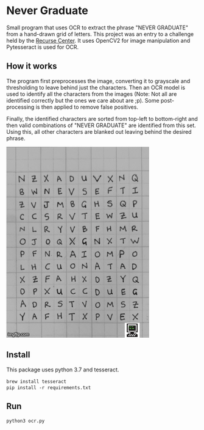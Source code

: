 # Never Graduate

Small program that uses OCR to extract the phrase "NEVER GRADUATE" from a hand-drawn
grid of letters. This project was an entry to a challenge held by the [Recurse Center](https://www.recurse.com/). It uses OpenCV2 for image manipulation and Pytesseract is used for OCR.

## How it works

The program first preprocesses the image, converting it to grayscale and thresholding to leave behind
just the characters. Then an OCR model is used to identify all the characters from the images
(Note: Not all are identified correctly but the ones we care about are ;p). Some post-processing
is then applied to remove false positives.

Finally, the identified characters are sorted from top-left to bottom-right and then valid combinations
of "NEVER GRADUATE" are identified from this set. Using this, all other characters are blanked out leaving behind
the desired phrase.

![NEVER GRADUATE](assets/never_graduate.gif)

## Install

This package uses python 3.7 and tesseract.

```
brew install tesseract
pip install -r requirements.txt
```

## Run

```
python3 ocr.py
```
